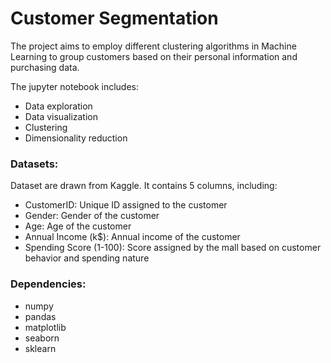 # Customer Segmentation
<p>The project aims to employ different clustering algorithms in Machine Learning to group customers based on their personal information and purchasing data. 
<p>The jupyter notebook includes:
<ul>
<li>Data exploration
<li>Data visualization
<li>Clustering
<li>Dimensionality reduction
</ul>
</p>

<h3>Datasets:</h3>
<p>Dataset are drawn from Kaggle. It contains 5 columns, including:
<ul>
<li>CustomerID: Unique ID assigned to the customer</li>
<li>Gender: Gender of the customer</li>
<li>Age: Age of the customer</li>
<li>Annual Income (k$): Annual income of the customer</li>
<li>Spending Score (1-100): Score assigned by the mall based on customer behavior and spending nature</li>
</ul>
</p>

<h3>Dependencies:</h3>
<ul>
<li>numpy
<li>pandas
<li>matplotlib
<li>seaborn
<li>sklearn
</ul>
